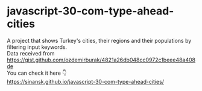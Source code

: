# javascript-30-com-type-ahead-cities  
A project that shows Turkey's cities, their regions and their populations by filtering input keywords.  
Data received from https://gist.github.com/ozdemirburak/4821a26db048cc0972c1beee48a408de  
You can check it here 👇  
https://sinansk.github.io/javascript-30-com-type-ahead-cities/
